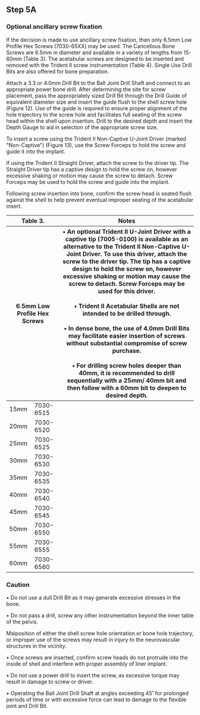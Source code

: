 

## Step 5A

### Optional ancillary screw fixation

If the decision is made to use ancillary screw fixation, then only 6.5mm Low Profile Hex Screws (7030-65XX) may be used. The Cancellous Bone Screws are 6.5mm in diameter and available in a variety of lengths from 15-60mm (Table 3). The acetabular screws are designed to be inserted and removed with the Trident II screw instrumentation (Table 4). Single Use Drill Bits are also offered for bone preparation.

Attach a 3.3 or 4.0mm Drill Bit to the Ball Joint Drill Shaft and connect to an appropriate power bone drill. After determining the site for screw placement, pass the appropriately sized Drill Bit through the Drill Guide of equivalent diameter size and insert the guide flush to the shell screw hole (Figure 12). Use of the guide is required to ensure proper alignment of the hole trajectory to the screw hole and facilitates full seating of the screw head within the shell upon insertion. Drill to the desired depth and insert the Depth Gauge to aid in selection of the appropriate screw size.

To insert a screw using the Trident II Non-Captive U-Joint Driver (marked "Non-Captive") (Figure 13), use the Screw Forceps to hold the screw and guide it into the implant.

If using the Trident II Straight Driver, attach the screw to the driver tip. The Straight Driver tip has a captive design to hold the screw on, however excessive shaking or motion may cause the screw to detach. Screw Forceps may be used to hold the screw and guide into the implant.

Following screw insertion into bone, confirm the screw head is seated flush against the shell to help prevent eventual improper seating of the acetabular insert.

<table>
<thead>
  <tr>
    <th colspan="2">Table 3.</th>
    <th>Notes</th>
  </tr>
  <tr>
    <th colspan="2">6.5mm Low Profile Hex Screws</th>
    <th rowspan="11">
      • An optional Trident II U-Joint Driver with a captive tip (7005-0100) is available as an alternative to the Trident II Non-Captive U-Joint Driver. To use this driver, attach the screw to the driver tip. The tip has a captive design to hold the screw on, however excessive shaking or motion may cause the screw to detach. Screw Forceps may be used for this driver.<br><br>
      • Trident II Acetabular Shells are not intended to be drilled through.<br><br>
      • In dense bone, the use of 4.0mm Drill Bits may facilitate easier insertion of screws without substantial compromise of screw purchase.<br><br>
      • For drilling screw holes deeper than 40mm, it is recommended to drill sequentially with a 25mm/ 40mm bit and then follow with a 60mm bit to deepen to desired depth.
    </th>
  </tr>
</thead>
<tbody>
  <tr>
    <td>15mm</td>
    <td>7030-6515</td>
  </tr>
  <tr>
    <td>20mm</td>
    <td>7030-6520</td>
  </tr>
  <tr>
    <td>25mm</td>
    <td>7030-6525</td>
  </tr>
  <tr>
    <td>30mm</td>
    <td>7030-6530</td>
  </tr>
  <tr>
    <td>35mm</td>
    <td>7030-6535</td>
  </tr>
  <tr>
    <td>40mm</td>
    <td>7030-6540</td>
  </tr>
  <tr>
    <td>45mm</td>
    <td>7030-6545</td>
  </tr>
  <tr>
    <td>50mm</td>
    <td>7030-6550</td>
  </tr>
  <tr>
    <td>55mm</td>
    <td>7030-6555</td>
  </tr>
  <tr>
    <td>60mm</td>
    <td>7030-6560</td>
  </tr>
</tbody>
</table>

### Caution

• Do not use a dull Drill Bit as it may generate excessive stresses in the bone.

• Do not pass a drill, screw any other instrumentation beyond the inner table of the pelvis.

Malposition of either the shell screw hole orientation or bone hole trajectory, or improper use of the screws may result in injury to the neurovascular structures in the vicinity.

• Once screws are inserted, confirm screw heads do not protrude into the inside of shell and interfere with proper assembly of liner implant.

• Do not use a power drill to insert the screw, as excessive torque may result in damage to screw or driver.

• Operating the Ball Joint Drill Shaft at angles exceeding 45˚ for prolonged periods of time or with excessive force can lead to damage to the flexible joint and Drill Bit.